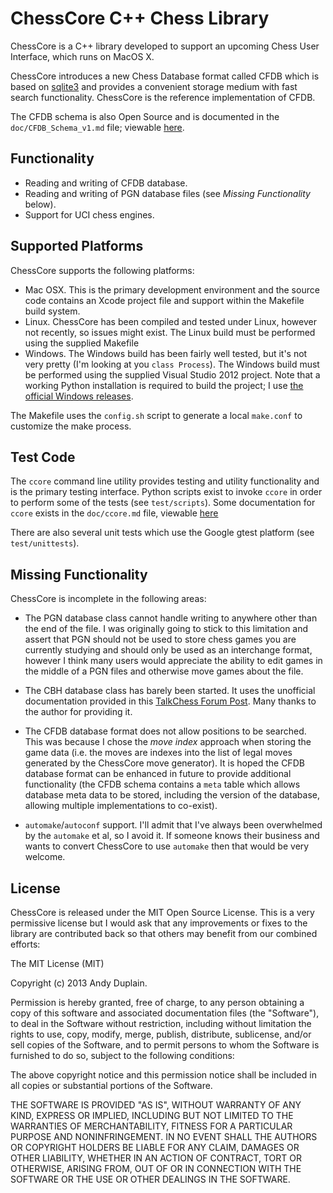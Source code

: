 ChessCore C++ Chess Library
===========================

ChessCore is a C++ library developed to support an upcoming Chess User Interface, which runs on MacOS X.

ChessCore introduces a new Chess Database format called CFDB which is based on [sqlite3](http://www.sqlite.org) and provides a convenient storage medium with fast search functionality.  ChessCore is the reference implementation of CFDB.

The CFDB schema is also Open Source and is documented in the `doc/CFDB_Schema_v1.md` file; viewable [here](https://github.com/trojanfoe/ChessCore/blob/master/doc/CFDB_Schema_v1.md).

Functionality
-------------

 - Reading and writing of CFDB database.
 - Reading and writing of PGN database files (see *Missing Functionality* below).
 - Support for UCI chess engines.

Supported Platforms
-------------------

ChessCore supports the following platforms:

 - Mac OSX.  This is the primary development environment and the source code contains an Xcode project file and support within the Makefile build system.
 - Linux.  ChessCore has been compiled and tested under Linux, however not recently, so issues might exist.  The Linux build must be performed using the supplied Makefile
 - Windows.  The Windows build has been fairly well tested, but it's not very pretty (I'm looking at you `class Process`).  The Windows build must be performed using the supplied Visual Studio 2012 project.  Note that a working Python installation is required to build the project; I use [the official Windows releases](http://www.python.org/download/releases).
 
The Makefile uses the `config.sh` script to generate a local `make.conf` to customize the make process.

Test Code
---------

The `ccore` command line utility provides testing and utility functionality and is the primary testing interface.  Python scripts exist to invoke `ccore` in order to perform some of the tests (see `test/scripts`). Some documentation for `ccore` exists in the `doc/ccore.md` file, viewable [here](https://github.com/trojanfoe/ChessCore/blob/master/doc/ccore.md)

There are also several unit tests which use the Google gtest platform (see `test/unittests`).

Missing Functionality
---------------------

ChessCore is incomplete in the following areas:

 - The PGN database class cannot handle writing to anywhere other than the end of the file.  I was originally going to stick to this limitation and assert that PGN should not be used to store chess games you are currently studying and should only be used as an interchange format, however I think many users would appreciate the ability to edit games in the middle of a PGN files and otherwise move games about the file.
 
 - The CBH database class has barely been started.  It uses the unofficial documentation provided in this [TalkChess Forum Post](http://talkchess.com/forum/viewtopic.php?p=287896&highlight=#287896).  Many thanks to the author for providing it.
 
 - The CFDB database format does not allow positions to be searched.  This was because I chose the *move index* approach when storing the game data (i.e. the moves are indexes into the list of legal moves generated by the ChessCore move generator).  It is hoped the CFDB database format can be enhanced in future to provide additional functionality (the CFDB schema contains a `meta` table which allows database meta data to be stored, including the version of the database, allowing multiple implementations to co-exist).

 - `automake`/`autoconf` support.  I'll admit that I've always been overwhelmed by the `automake` et al, so I avoid it.  If someone knows their business and wants to convert ChessCore to use `automake` then that would be very welcome.

License
-------

ChessCore is released under the MIT Open Source License.  This is a very permissive license but I would ask that any improvements or fixes to the library are contributed back so that others may benefit from our combined efforts:

The MIT License (MIT)

Copyright (c) 2013 Andy Duplain.

Permission is hereby granted, free of charge, to any person obtaining a copy of this software and associated documentation files (the "Software"), to deal in the Software without restriction, including without limitation the rights to use, copy, modify, merge, publish, distribute, sublicense, and/or sell copies of the Software, and to permit persons to whom the Software is furnished to do so, subject to the following conditions:

The above copyright notice and this permission notice shall be included in all copies or substantial portions of the Software.

THE SOFTWARE IS PROVIDED "AS IS", WITHOUT WARRANTY OF ANY KIND, EXPRESS OR
IMPLIED, INCLUDING BUT NOT LIMITED TO THE WARRANTIES OF MERCHANTABILITY, FITNESS FOR A PARTICULAR PURPOSE AND NONINFRINGEMENT. IN NO EVENT SHALL THE AUTHORS OR COPYRIGHT HOLDERS BE LIABLE FOR ANY CLAIM, DAMAGES OR OTHER LIABILITY, WHETHER IN AN ACTION OF CONTRACT, TORT OR OTHERWISE, ARISING FROM, OUT OF OR IN CONNECTION WITH THE SOFTWARE OR THE USE OR OTHER DEALINGS IN THE SOFTWARE.


